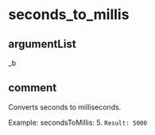 # seconds_to_millis
## argumentList
_b
## comment

Converts seconds to milliseconds.

Example:
secondsToMillis: 5.
`Result: 5000`
